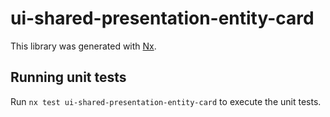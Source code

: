 # ui-shared-presentation-entity-card

This library was generated with [Nx](https://nx.dev).

## Running unit tests

Run `nx test ui-shared-presentation-entity-card` to execute the unit tests.
